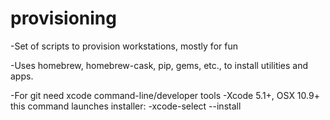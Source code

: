provisioning
=============================
-Set of scripts to provision workstations, mostly for fun 

-Uses homebrew, homebrew-cask, pip, gems, etc., to install utilities and apps.

-For git need xcode command-line/developer tools 
  -Xcode 5.1+, OSX 10.9+ this command launches installer:
  -xcode-select --install

